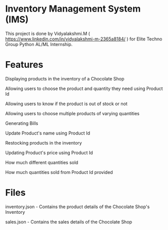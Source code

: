 # Inventory Management System (IMS)
This project is done by Vidyalakshmi.M ( https://www.linkedin.com/in/vidyalakshmi-m-2365a8184/ ) for Elite Techno Group Python AL/ML Internship.

# Features
Displaying products in the inventory of a Chocolate Shop

Allowing users to choose the product and quantity they need using Product Id

Allowing users to know if the product is out of stock or not

Allowing users to choose multiple products of varying quantities

Generating Bills

Update Product's name using Product Id

Restocking products in the inventory

Updating Product's price using Product Id

How much different quantities sold

How much quantities sold from Product Id  provided

# Files 

inventory.json - Contains the product details of the Chocolate Shop's Inventory

sales.json     - Contains the sales details of the Chocolate Shop
